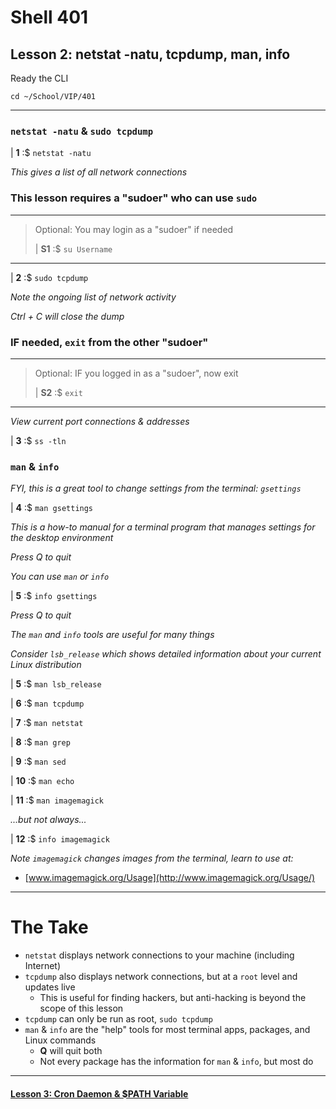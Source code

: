 # Shell 401
## Lesson 2: netstat -natu, tcpdump, man, info

Ready the CLI

`cd ~/School/VIP/401`

___

### `netstat -natu` & `sudo tcpdump`

| **1** :$ `netstat -natu`

*This gives a list of all network connections*

### This lesson requires a "sudoer" who can use `sudo`
>
___
> Optional: You may login as a "sudoer" if needed
>
> | **S1** :$ `su Username`
___

| **2** :$ `sudo tcpdump`

*Note the ongoing list of network activity*

*Ctrl + C will close the dump*

### IF needed, `exit` from the other "sudoer"
>
___
> Optional: IF you logged in as a "sudoer", now exit
>
> | **S2** :$ `exit`
___

*View current port connections & addresses*

| **3** :$ `ss -tln`

### `man` & `info`

*FYI, this is a great tool to change settings from the terminal: `gsettings`*

| **4** :$ `man gsettings`

*This is a how-to manual for a terminal program that manages settings for the desktop environment*

*Press Q to quit*

*You can use `man` or `info`*

| **5** :$ `info gsettings`

*Press Q to quit*

*The `man` and `info` tools are useful for many things*

*Consider `lsb_release` which shows detailed information about your current Linux distribution*

| **5** :$ `man lsb_release`

| **6** :$ `man tcpdump`

| **7** :$ `man netstat`

| **8** :$ `man grep`

| **9** :$ `man sed`

| **10** :$ `man echo`

| **11** :$ `man imagemagick`

*...but not always...*

| **12** :$ `info imagemagick`

*Note `imagemagick` changes images from the terminal, learn to use at:*
- [www.imagemagick.org/Usage](http://www.imagemagick.org/Usage/)

___

# The Take

- `netstat` displays network connections to your machine (including Internet)
- `tcpdump` also displays network connections, but at a `root` level and updates live
  - This is useful for finding hackers, but anti-hacking is beyond the scope of this lesson
- `tcpdump` can only be run as root, `sudo tcpdump`
- `man` & `info` are the "help" tools for most terminal apps, packages, and Linux commands
  - **Q** will quit both
  - Not every package has the information for `man` & `info`, but most do

___

#### [Lesson 3: Cron Daemon & $PATH Variable](https://github.com/inkVerb/vip/blob/master/401-shell/Lesson-03.md)
